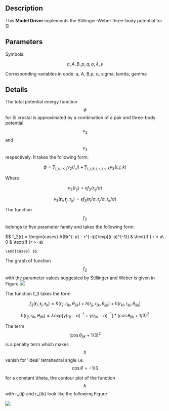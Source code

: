 ## Description
This **Model Driver** implements the Stillinger-Weber three-body potential for Si

## Parameters
Symbols:

$$ a, A, B, p, q, \sigma, \lambda, \gamma$$

Corresponding variables in code:
a, A, B,p, q, sigma, lamda, gamma

## Details

The total potential energy function $$ \phi $$ for Si crystal is approximated by a combination of a pair and three-body potential $$v_2$$ and $$v_3$$ respectively. It takes the following form:

$$ \phi =  \sum_{i,j; i<j} v_2(i,j) + \sum_{i,j,k; i<j<k} v_3(i,j,k) $$

Where 

$$ v_2(r_{ij}) = \epsilon f_2(r_{ij}/\sigma) $$

$$ v_3(\mathbf{r}_i ,\mathbf{r}_j, \mathbf{r}_k) = \epsilon f_3(\mathbf{r}_i/\sigma, \mathbf{r}_j/\sigma, \mathbf{r}_k/\sigma) $$

The function $$f_2$$ belongs to five parameter family and takes the following form:

$$ f_2(r) = \begin{cases}
      A(Br^{-p} - r^{-q})\exp[(r-a)^{-1}] &  \text{if  } r < a\\
     0 & \text{if  }r >=a\\
      
    \end{cases} $$

The graph of function $$f_2$$ with the parameter values suggested by Stillinger and Weber is given in Figure 
![](/wimage/MD_335816936951_002/taru4uce/Figure1)

The function f_3 takes the form

$$ f_3(\mathbf{r}_i, \mathbf{r}_j, \mathbf{r}_k) =  h(r_{ij},r_{ik},\theta_{jik}) + h(r_{ji},r_{jk},\theta_{ijk}) + h(r_{ki},r_{kj},\theta_{ikj}) $$

$$  h(r_{ij},r_{ik},\theta_{jik}) = \lambda exp[\gamma(r_{ij}-a)^{-1} + \gamma(r_{ik}-a)^{-1}]*(\cos\theta_{jik} + 1/3)^2 $$

 The term $$ (\cos\theta_{jik} + 1/3)^2 $$ is a penalty term which makes $$ h $$ vanish for 'ideal' tetrahedral angle i.e. $$ \cos\theta = -1/3 $$

for a constant \theta, the contour plot of the function $$ h $$ with r_{ij} and r_{ik} look like the following Figure

![](/wimage/MD_335816936951_002/taru4uce/Figure2)
